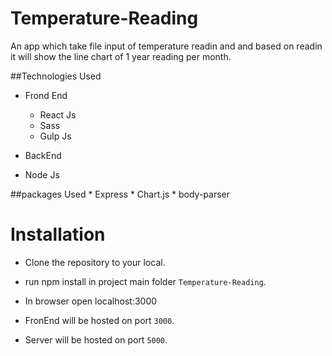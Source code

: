 # Temperature-Reading

An app which take file input of temperature readin and and based on readin it will show the line chart of 1 year reading per month.

##Technologies Used

* Frond End
  - React Js
  - Sass
  - Gulp Js
  
 * BackEnd
  - Node Js
  
  ##packages Used
    * Express
    * Chart.js
    * body-parser

# Installation
  - Clone the repository to your local.
  - run npm install in project main folder `Temperature-Reading`.
  - In browser open localhost:3000
  
 - FronEnd will be hosted on port `3000`.
 - Server will be hosted on port `5000`.
